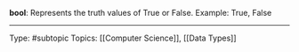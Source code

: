 **bool**: Represents the truth values of True or False. Example: True, False

___
Type: #subtopic 
Topics: [[Computer Science]], [[Data Types]]


